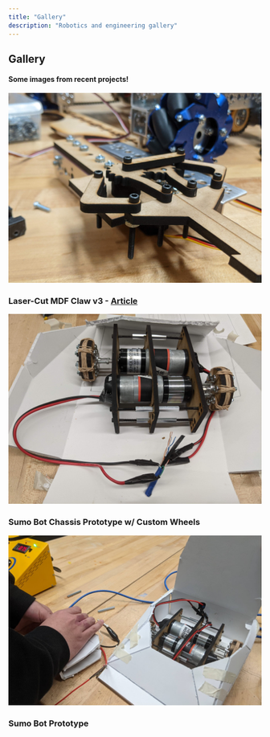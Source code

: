 ```yaml
---
title: "Gallery"
description: "Robotics and engineering gallery"
---
```


## Gallery

#### Some images from recent projects!

<div class="fullimg m-5 text-center">
    <img src="media/laser-cut_mdf_claw_v3.jpg" alt="Laser-Cut MDF Claw v3">

### Laser-Cut MDF Claw v3 - <span class="link">[Article](/articles_todo/intake)</span>

</div>

<div class="fullimg m-5 text-center">
    <img src="media/sumo_bot_chassis_prototype.jpg" alt="Sumo Bot Chassis Prototype">

### Sumo Bot Chassis Prototype w/ Custom Wheels
</div>

<div class="fullimg m-5 text-center">
    <img src="media/sumo_bot_prototype.png" alt="Sumo Bot Prototype">

### Sumo Bot Prototype
</div>